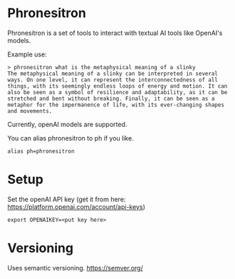 # Phronesitron

Phronesitron is a set of tools to interact with textual AI
tools like OpenAI's models.

Example use:

```
> phronesitron what is the metaphysical meaning of a slinky
The metaphysical meaning of a slinky can be interpreted in several
ways. On one level, it can represent the interconnectedness of all
things, with its seemingly endless loops of energy and motion. It can
also be seen as a symbol of resilience and adaptability, as it can be
stretched and bent without breaking. Finally, it can be seen as a
metaphor for the impermanence of life, with its ever-changing shapes
and movements.
```

Currently, openAI models are supported.

You can alias phronesitron to ph if you like.
```
alias ph=phronesitron
```

# Setup

Set the openAI API key (get it from here: https://platform.openai.com/account/api-keys)

```
export OPENAIKEY=<put key here>
```

# Versioning

Uses semantic versioning. https://semver.org/

